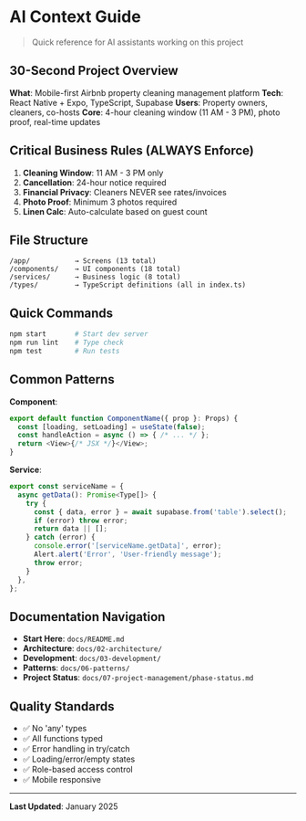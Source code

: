 # AI Context Guide

> Quick reference for AI assistants working on this project

## 30-Second Project Overview

**What**: Mobile-first Airbnb property cleaning management platform
**Tech**: React Native + Expo, TypeScript, Supabase
**Users**: Property owners, cleaners, co-hosts
**Core**: 4-hour cleaning window (11 AM - 3 PM), photo proof, real-time updates

## Critical Business Rules (ALWAYS Enforce)

1. **Cleaning Window**: 11 AM - 3 PM only
2. **Cancellation**: 24-hour notice required
3. **Financial Privacy**: Cleaners NEVER see rates/invoices
4. **Photo Proof**: Minimum 3 photos required
5. **Linen Calc**: Auto-calculate based on guest count

## File Structure

```
/app/           → Screens (13 total)
/components/    → UI components (18 total)
/services/      → Business logic (8 total)
/types/         → TypeScript definitions (all in index.ts)
```

## Quick Commands

```bash
npm start       # Start dev server
npm run lint    # Type check
npm test        # Run tests
```

## Common Patterns

**Component**:
```typescript
export default function ComponentName({ prop }: Props) {
  const [loading, setLoading] = useState(false);
  const handleAction = async () => { /* ... */ };
  return <View>{/* JSX */}</View>;
}
```

**Service**:
```typescript
export const serviceName = {
  async getData(): Promise<Type[]> {
    try {
      const { data, error } = await supabase.from('table').select();
      if (error) throw error;
      return data || [];
    } catch (error) {
      console.error('[serviceName.getData]', error);
      Alert.alert('Error', 'User-friendly message');
      throw error;
    }
  },
};
```

## Documentation Navigation

- **Start Here**: `docs/README.md`
- **Architecture**: `docs/02-architecture/`
- **Development**: `docs/03-development/`
- **Patterns**: `docs/06-patterns/`
- **Project Status**: `docs/07-project-management/phase-status.md`

## Quality Standards

- ✅ No 'any' types
- ✅ All functions typed
- ✅ Error handling in try/catch
- ✅ Loading/error/empty states
- ✅ Role-based access control
- ✅ Mobile responsive

---

**Last Updated**: January 2025

